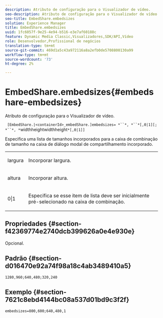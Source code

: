 ```yaml
---
description: Atributo de configuração para o Visualizador de vídeo.
seo-description: Atributo de configuração para o Visualizador de vídeo.
seo-title: EmbedShare.embedsizes
solution: Experience Manager
title: EmbedShare.embedsizes
uuid: 1fc6057f-9e25-4e94-b516-e3e7af60188c
feature: Dynamic Media Classic,Visualizadores,SDK/API,Vídeo
role: Desenvolvedor,Profissional de negócios
translation-type: tm+mt
source-git-commit: 469d1a5c43a972116a8a2efb0de5708800130a99
workflow-type: tm+mt
source-wordcount: '73'
ht-degree: 2%

---
```



# EmbedShare.embedsizes{#embedshare-embedsizes}

Atributo de configuração para o Visualizador de vídeo.

` [EmbedShare.|<containerId>_embedShare.]embedsizes= *``*, *``*[,0|1][; *``*, *`widthheightwidthheight`*[,0|1]]`

Especifica uma lista de tamanhos incorporados para a caixa de combinação de tamanho na caixa de diálogo modal de compartilhamento incorporado.

<table id="table_C616483932C2482CA9794DDD7313FD7C"> 
 <tbody> 
  <tr> 
   <td colname="col1"> <p> <span class="codeph"> <span class="varname"> largura  </span> </span> </p> </td> 
   <td colname="col2"> <p> Incorporar largura. </p> </td> 
  </tr> 
  <tr> 
   <td colname="col1"> <p> <span class="codeph"> <span class="varname"> altura  </span> </span> </p> </td> 
   <td colname="col2"> <p>Incorporar altura. </p> </td> 
  </tr> 
  <tr> 
   <td colname="col1"> <p> <span class="codeph"> 0|1  </span> </p> </td> 
   <td colname="col2"> <p> Especifica se esse item de lista deve ser inicialmente pré-selecionado na caixa de combinação. </p> </td> 
  </tr> 
 </tbody> 
</table>

## Propriedades {#section-f42369774e2740dcb399626a0e4e930e}

Opcional.

## Padrão {#section-d016470e92a74f98a18c4ab3489410a5}

`1280,960;640,480;320,240`

## Exemplo {#section-7621c8ebd4144bc08a537d01bd9c3f2f}

```
embedsizes=800,600;640,480,1
```

